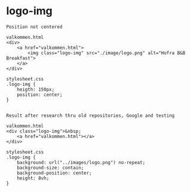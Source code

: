 # logo-img
    Position not centered

    valkommen.html
    <div>
        <a href="valkommen.html">
            <img class="logo-img" src="./image/logo.png" alt="Hofra B&B Breakfast">
        </a>
    </div>

    stylesheet.css
    .logo-img {
        heigth: 150px;
        position: center;
    }


    Result after research thru old repositories, Google and testing

    valkommen.html
    <div class="logo-img">&nbsp;
        <a href="valkommen.html"></a>
    </div>

    stylesheet.css
    .logo-img {
        background: url("../images/logo.png") no-repeat;
        background-size: contain;
        background-position: center;
        height: 8vh;
    }
